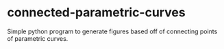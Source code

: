 # connected-parametric-curves
Simple python program to generate figures based off of connecting points of parametric curves.

